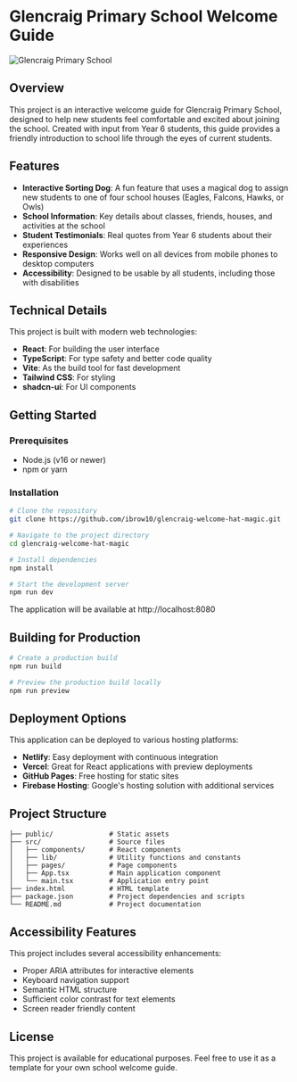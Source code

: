 # Glencraig Primary School Welcome Guide

![Glencraig Primary School](https://images.unsplash.com/photo-1537815749002-de6a533c64db?auto=format&fit=crop&w=300&h=300)

## Overview

This project is an interactive welcome guide for Glencraig Primary School, designed to help new students feel comfortable and excited about joining the school. Created with input from Year 6 students, this guide provides a friendly introduction to school life through the eyes of current students.

## Features

- **Interactive Sorting Dog**: A fun feature that uses a magical dog to assign new students to one of four school houses (Eagles, Falcons, Hawks, or Owls)
- **School Information**: Key details about classes, friends, houses, and activities at the school
- **Student Testimonials**: Real quotes from Year 6 students about their experiences
- **Responsive Design**: Works well on all devices from mobile phones to desktop computers
- **Accessibility**: Designed to be usable by all students, including those with disabilities

## Technical Details

This project is built with modern web technologies:

- **React**: For building the user interface
- **TypeScript**: For type safety and better code quality
- **Vite**: As the build tool for fast development
- **Tailwind CSS**: For styling
- **shadcn-ui**: For UI components

## Getting Started

### Prerequisites

- Node.js (v16 or newer)
- npm or yarn

### Installation

```bash
# Clone the repository
git clone https://github.com/ibrow10/glencraig-welcome-hat-magic.git

# Navigate to the project directory
cd glencraig-welcome-hat-magic

# Install dependencies
npm install

# Start the development server
npm run dev
```

The application will be available at http://localhost:8080

## Building for Production

```bash
# Create a production build
npm run build

# Preview the production build locally
npm run preview
```

## Deployment Options

This application can be deployed to various hosting platforms:

- **Netlify**: Easy deployment with continuous integration
- **Vercel**: Great for React applications with preview deployments
- **GitHub Pages**: Free hosting for static sites
- **Firebase Hosting**: Google's hosting solution with additional services

## Project Structure

```
├── public/              # Static assets
├── src/                 # Source files
│   ├── components/      # React components
│   ├── lib/             # Utility functions and constants
│   ├── pages/           # Page components
│   ├── App.tsx          # Main application component
│   └── main.tsx         # Application entry point
├── index.html           # HTML template
├── package.json         # Project dependencies and scripts
└── README.md            # Project documentation
```

## Accessibility Features

This project includes several accessibility enhancements:

- Proper ARIA attributes for interactive elements
- Keyboard navigation support
- Semantic HTML structure
- Sufficient color contrast for text elements
- Screen reader friendly content

## License

This project is available for educational purposes. Feel free to use it as a template for your own school welcome guide.
